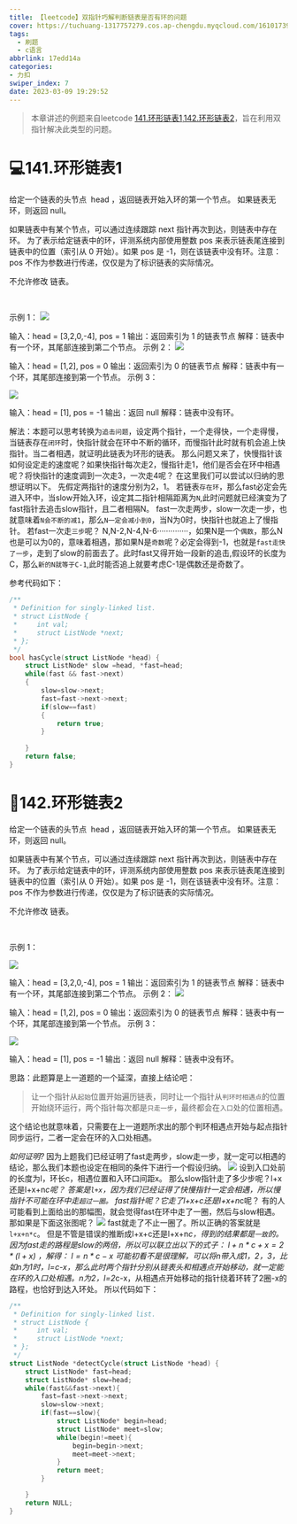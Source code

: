 ```yaml
---
title: 【leetcode】双指针巧解判断链表是否有环的问题
cover: https://tuchuang-1317757279.cos.ap-chengdu.myqcloud.com/1610173947-QjrHlC-LeetCode.png
tags:
  - 刷题
  - c语言
abbrlink: 17edd14a
categories: 
- 力扣
swiper_index: 7
date: 2023-03-09 19:29:52
---
```

> 本章讲述的例题来自leetcode [141.环形链表1](https://leetcode.cn/problems/linked-list-cycle/description/),[142.环形链表2](https://leetcode.cn/problems/linked-list-cycle-ii/description/)，旨在利用双指针解决此类型的问题。


# 💻141.环形链表1
给定一个链表的头节点  head ，返回链表开始入环的第一个节点。 如果链表无环，则返回 null。

如果链表中有某个节点，可以通过连续跟踪 next 指针再次到达，则链表中存在环。 为了表示给定链表中的环，评测系统内部使用整数 pos 来表示链表尾连接到链表中的位置（索引从 0 开始）。如果 pos 是 -1，则在该链表中没有环。注意：pos 不作为参数进行传递，仅仅是为了标识链表的实际情况。

不允许修改 链表。

 

示例 1：
<img src='https://assets.leetcode.com/uploads/2018/12/07/circularlinkedlist.png'>


输入：head = [3,2,0,-4], pos = 1
输出：返回索引为 1 的链表节点
解释：链表中有一个环，其尾部连接到第二个节点。
示例 2：
<img src='https://assets.leetcode-cn.com/aliyun-lc-upload/uploads/2018/12/07/circularlinkedlist_test2.png'>


输入：head = [1,2], pos = 0
输出：返回索引为 0 的链表节点
解释：链表中有一个环，其尾部连接到第一个节点。
示例 3：

<img src='https://assets.leetcode-cn.com/aliyun-lc-upload/uploads/2018/12/07/circularlinkedlist_test3.png'>

输入：head = [1], pos = -1
输出：返回 null
解释：链表中没有环。


解法：本题可以思考转换为`追击问题`，设定两个指针，一个走得快，一个走得慢，当链表存在`闭环`时，快指针就会在环中不断的循环，而慢指针此时就有机会追上快指针。当二者相遇，就证明此链表为环形的链表。
那么问题又来了，快慢指针该如何设定走的速度呢？如果快指针每次走2，慢指针走1，他们是否会在环中相遇呢？将快指针的速度调到一次走3，一次走4呢？
在这里我们可以尝试以归纳的思想证明以下。
先假定两指针的速度分别为2，1。
若链表`存在环`，那么fast必定会先进入环中，当slow开始入环，设定其二指针相隔距离为`N`,此时问题就已经演变为了fast指针去追击slow指针，且二者相隔N。
fast一次走两步，slow一次走一步，也就意味着`N会不断的减1`，那么`N一定会减小到0`，当N为0时，快指针也就追上了慢指针。
若fast一次走`三步`呢？
N,N-2,N-4,N-6··············，如果N是一个`偶数`，那么N也是可以为0的，意味着相遇，那如果N是`奇数`呢？必定会得到-1，也就是`fast走快了一步`，走到了slow的前面去了。此时fast又得开始一段新的追击,假设环的长度为C，那么`新的N就等于C-1`,此时能否追上就要考虑C-1是偶数还是奇数了。

参考代码如下：
```c
/**
 * Definition for singly-linked list.
 * struct ListNode {
 *     int val;
 *     struct ListNode *next;
 * };
 */
bool hasCycle(struct ListNode *head) {
    struct ListNode* slow =head, *fast=head;
    while(fast && fast->next)
    {
        slow=slow->next;
        fast=fast->next->next;
        if(slow==fast)
        {
            return true;
        }
        
    }
    return false;
}
```

# 🎥142.环形链表2
给定一个链表的头节点  head ，返回链表开始入环的第一个节点。 如果链表无环，则返回 null。

如果链表中有某个节点，可以通过连续跟踪 next 指针再次到达，则链表中存在环。 为了表示给定链表中的环，评测系统内部使用整数 pos 来表示链表尾连接到链表中的位置（索引从 0 开始）。如果 pos 是 -1，则在该链表中没有环。注意：pos 不作为参数进行传递，仅仅是为了标识链表的实际情况。

不允许修改 链表。

 

示例 1：

<img src='https://assets.leetcode.com/uploads/2018/12/07/circularlinkedlist.png'>

输入：head = [3,2,0,-4], pos = 1
输出：返回索引为 1 的链表节点
解释：链表中有一个环，其尾部连接到第二个节点。
示例 2：
<img src='https://assets.leetcode-cn.com/aliyun-lc-upload/uploads/2018/12/07/circularlinkedlist_test2.png'>


输入：head = [1,2], pos = 0
输出：返回索引为 0 的链表节点
解释：链表中有一个环，其尾部连接到第一个节点。
示例 3：

<img src='https://assets.leetcode-cn.com/aliyun-lc-upload/uploads/2018/12/07/circularlinkedlist_test3.png'>

输入：head = [1], pos = -1
输出：返回 null
解释：链表中没有环。

思路：此题算是上一道题的一个延深，直接上结论吧：
> 让一个指针从`起始`位置开始遍历链表，同时让一个指针从`判环时相遇点`的位置开始绕环运行，两个指针每次都是`只走一步`，最终都会在`入口`处的位置相遇。

这个结论也就意味着，只需要在上一道题所求出的那个判环相遇点开始与起点指针同步运行，二者一定会在环的入口处相遇。

  *如何证明?*
因为上题我们已经证明了fast走两步，slow走一步，就一定可以相遇的结论，那么我们本题也设定在相同的条件下进行一个假设归纳。
<img src='https://imgbed.link/file/18235'>
设到入口处前的长度为l，环长c，相遇位置和入环口间距x。
那么slow指针走了多少步呢？l+x还是l+x+n*c呢？
答案是`l+x`，因为我们已经证得了快慢指针一定会相遇，所以慢指针不可能在环中走`超过一圈`。
fast指针呢？它走了l+x+c还是l+x+n*c呢？
有的人可能看到上面给出的那幅图，就会觉得fast在环中走了一圈，然后与slow相遇。
那如果是下面这张图呢？
<img src='https://imgbed.link/file/18236'>
fast就走了不止一圈了。所以正确的答案就是`l+x+n*c`。
但是不管是错误的推断成l+x+c还是l+x+n*c，得到的结果都是`一致`的。
因为fast走的路程是slow的两倍，所以可以联立出以下的式子：
$l+n*c+x=2*(l+x)$ ，解得： $l=n*c-x$
可能初看不是很理解，可以将n带入成1，2，3，比如n为1时，l=c-x，那么此时两个指针分别从链表头和相遇点开始移动，就一定能在环的入口处相遇。n为2，l=2*c-x，从相遇点开始移动的指针绕着环转了2圈-x的路程，也恰好到达入环处。
所以代码如下：
```c
/**
 * Definition for singly-linked list.
 * struct ListNode {
 *     int val;
 *     struct ListNode *next;
 * };
 */
struct ListNode *detectCycle(struct ListNode *head) {
    struct ListNode* fast=head;
    struct ListNode* slow=head;
    while(fast&&fast->next){
        fast=fast->next->next;
        slow=slow->next;
        if(fast==slow){
            struct ListNode* begin=head;
            struct ListNode* meet=slow;
            while(begin!=meet){
                begin=begin->next;
                meet=meet->next;
            }
            return meet;
        }

    }
    return NULL;
}
```

